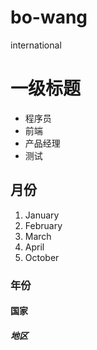 # bo-wang
international
# 一级标题
- 程序员
- 前端
- 产品经理
- 测试



## 月份
1. January
2. February
3. March
4. April
10. October
### 年份
#### 国家
##### 地区

